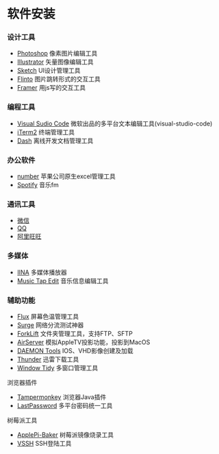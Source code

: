 # 软件安装

### 设计工具

* [Photoshop](http://www.adobe.com/cn/) 像素图片编辑工具
* [Illustrator](http://www.adobe.com/cn/) 矢量图像编辑工具
* [Sketch](https://www.sketchapp.com) UI设计管理工具
* [Flinto](https://www.flinto.com) 图片跳转形式的交互工具
* [Framer](https://framer.com) 用js写的交互工具

### 编程工具

* [Visual Sudio Code](https://code.visualstudio.com)  微软出品的多平台文本编辑工具\(visual-studio-code\)
* [iTerm2](http://www.iterm2.com) 终端管理工具
* [Dash](https://kapeli.com) 离线开发文档管理工具

### 办公软件

* [number](http://www.apple.com/numbers/) 苹果公司原生excel管理工具
* [Spotify](https://www.spotify.com/hk-zh/) 音乐fm

### 通讯工具

* [微信](https://weixin.qq.com/cgi-bin/readtemplate?t=mac)
* [QQ](http://im.qq.com/macqq/index.shtml)
* [阿里旺旺](https://alimarket.taobao.com/markets/qnww/portal-group/ww/download)

### 多媒体

* [IINA](https://lhc70000.github.io/iina/) 多媒体播放器
* [Music Tap Edit](https://itunes.apple.com/us/app/music-tag-editor/id511170796?mt=12) 音乐信息编辑工具

### 辅助功能

* [Flux](https://justgetflux.com) 屏幕色温管理工具
* [Surge](http://nssurge.com) 网络分流测试神器
* [ForkLift](http://www.binarynights.com/forklift/) 文件夹管理工具，支持FTP、SFTP
* [AirServer](http://www.airserver.com) 模拟AppleTV投影功能，投影到MacOS
* [DAEMON Tools](https://www.daemon-tools.cc/chn/downloads) IOS、VHD影像创建及加载
* [Thunder](http://mac.xunlei.com) 迅雷下载工具
* [Window Tidy](http://www.lightpillar.com/window-tidy.html) 多窗口管理工具

浏览器插件

* [Tampermonkey](http://tampermonkey.net/changelog.php?version=4.3.5403&ext=G3XV&updated=true&old=4.2.5349)
  浏览器Java插件
* [LastPassword](https://lastpass.com/thanks.php)
  多平台密码统一工具

树莓派工具

* [ApplePi-Baker](https://www.tweaking4all.com/software/macosx-software/macosx-apple-pi-baker/)
  树莓派镜像烧录工具
* [VSSH](http://www.velestar.com/Pages/VSSHIOSPage.aspx)
  SSH登陆工具



